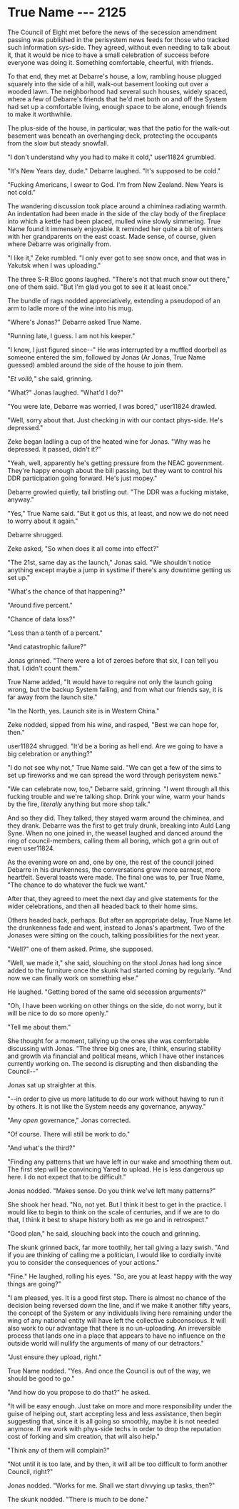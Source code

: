 # True Name --- 2125

The Council of Eight met before the news of the secession amendment passing was published in the perisystem news feeds for those who tracked such information sys-side. They agreed, without even needing to talk about it, that it would be nice to have a small celebration of success before everyone was doing it. Something comfortable, cheerful, with friends.

To that end, they met at Debarre's house, a low, rambling house plugged squarely into the side of a hill, walk-out basement looking out over a wooded lawn. The neighborhood had several such houses, widely spaced, where a few of Debarre's friends that he'd met both on and off the System had set up a comfortable living, enough space to be alone, enough friends to make it worthwhile.

The plus-side of the house, in particular, was that the patio for the walk-out basement was beneath an overhanging deck, protecting the occupants from the slow but steady snowfall.

"I don't understand why you had to make it cold," user11824 grumbled.

"It's New Years day, dude." Debarre laughed. "It's supposed to be cold."

"Fucking Americans, I swear to God. I'm from New Zealand. New Years is not cold."

The wandering discussion took place around a chiminea radiating warmth. An indentation had been made in the side of the clay body of the fireplace into which a kettle had been placed, mulled wine slowly simmering. True Name found it immensely enjoyable. It reminded her quite a bit of winters with her grandparents on the east coast. Made sense, of course, given where Debarre was originally from.

"I like it," Zeke rumbled. "I only ever got to see snow once, and that was in Yakutsk when I was uploading."

The three S-R Bloc goons laughed. "There's not that much snow out there," one of them said. "But I'm glad you got to see it at least once."

The bundle of rags nodded appreciatively, extending a pseudopod of an arm to ladle more of the wine into his mug.

"Where's Jonas?" Debarre asked True Name.

"Running late, I guess. I am not his keeper."

"I know, I just figured since--" He was interrupted by a muffled doorbell as someone entered the sim, followed by Jonas (Ar Jonas, True Name guessed) ambled around the side of the house to join them.

"*Et voilà,*" she said, grinning.

"What?" Jonas laughed. "What'd I do?"

"You were late, Debarre was worried, I was bored," user11824 drawled.

"Well, sorry about that. Just checking in with our contact phys-side. He's depressed."

Zeke began ladling a cup of the heated wine for Jonas. "Why was he depressed. It passed, didn't it?"

"Yeah, well, apparently he's getting pressure from the NEAC government. They're happy enough about the bill passing, but they want to control his DDR participation going forward. He's just mopey."

Debarre growled quietly, tail bristling out. "The DDR was a fucking mistake, anyway."

"Yes," True Name said. "But it got us this, at least, and now we do not need to worry about it again."

Debarre shrugged.

Zeke asked, "So when does it all come into effect?"

"The 21st, same day as the launch," Jonas said. "We shouldn't notice anything except maybe a jump in systime if there's any downtime getting us set up."

"What's the chance of that happening?"

"Around five percent."

"Chance of data loss?"

"Less than a tenth of a percent."

"And catastrophic failure?"

Jonas grinned. "There were a lot of zeroes before that six, I can tell you that. I didn't count them."

True Name added, "It would have to require not only the launch going wrong, but the backup System failing, and from what our friends say, it is far away from the launch site."

"In the North, yes. Launch site is in Western China."

Zeke nodded, sipped from his wine, and rasped, "Best we can hope for, then."

user11824 shrugged. "It'd be a boring as hell end. Are we going to have a big celebration or anything?"

"I do not see why not," True Name said. "We can get a few of the sims to set up fireworks and we can spread the word through perisystem news."

"We can celebrate now, too," Debarre said, grinning. "I went through all this fucking trouble and we're talking shop. Drink your wine, warm your hands by the fire, *literally* anything but more shop talk."

And so they did. They talked, they stayed warm around the chiminea, and they drank. Debarre was the first to get truly drunk, breaking into Auld Lang Syne. When no one joined in, the weasel laughed and danced around the ring of council-members, calling them all boring, which got a grin out of even user11824.

As the evening wore on and, one by one, the rest of the council joined Debarre in his drunkenness, the conversations grew more earnest, more heartfelt. Several toasts were made. The final one was to, per True Name, "The chance to do whatever the fuck we want."

After that, they agreed to meet the next day and give statements for the wider celebrations, and then all headed back to their home sims.

Others headed back, perhaps. But after an appropriate delay, True Name let the drunkenness fade and went, instead to Jonas's apartment. Two of the Jonases were sitting on the couch, talking possibilities for the next year.

"Well?" one of them asked. Prime, she supposed.

"Well, we made it," she said, slouching on the stool Jonas had long since added to the furniture once the skunk had started coming by regularly. "And now we can finally work on something else."

He laughed. "Getting bored of the same old secession arguments?"

"Oh, I have been working on other things on the side, do not worry, but it will be nice to do so more openly."

"Tell me about them."

She thought for a moment, tallying up the ones she was comfortable discussing with Jonas. "The three big ones are, I think, ensuring stability and growth via financial and political means, which I have other instances currently working on. The second is disrupting and then disbanding the Council--"

Jonas sat up straighter at this.

"--in order to give us more latitude to do our work without having to run it by others. It is not like the System needs any governance, anyway."

"Any *open* governance," Jonas corrected.

"Of course. There will still be work to do."

"And what's the third?"

"Finding any patterns that we have left in our wake and smoothing them out. The first step will be convincing Yared to upload. He is less dangerous up here. I do not expect that to be difficult."

Jonas nodded. "Makes sense. Do you think we've left many patterns?"

She shook her head. "No, not yet. But I think it best to get in the practice. I would like to begin to think on the scale of centuries, and if we are to do that, I think it best to shape history both as we go and in retrospect."

"Good plan," he said, slouching back into the couch and grinning.

The skunk grinned back, far more toothily, her tail giving a lazy swish. "And if you are thinking of calling me a politician, I would like to cordially invite you to consider the consequences of your actions."

"Fine." He laughed, rolling his eyes. "So, are you at least happy with the way things are going?"

"I am pleased, yes. It is a good first step. There is almost no chance of the decision being reversed down the line, and if we make it another fifty years, the concept of the System or any individuals living here remaining under the wing of any national entity will have left the collective subconscious. It will also work to our advantage that there is no un-uploading. An irreversible process that lands one in a place that appears to have no influence on the outside world will nullify the arguments of many of our detractors."

"Just ensure they upload, right."

True Name nodded. "Yes. And once the Council is out of the way, we should be good to go."

"And how do you propose to do that?" he asked.

"It will be easy enough. Just take on more and more responsibility under the guise of helping out, start accepting less and less assistance, then begin suggesting that, since it is all going so smoothly, maybe it is not needed anymore. If we work with phys-side techs in order to drop the reputation cost of forking and sim creation, that will also help."

"Think any of them will complain?"

"Not until it is too late, and by then, it will all be too difficult to form another Council, right?"

Jonas nodded. "Works for me. Shall we start divvying up tasks, then?"

The skunk nodded. "There is much to be done."
